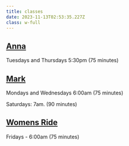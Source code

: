 ```yaml
---
title: classes
date: 2023-11-13T02:53:35.227Z
class: w-full
---
```

## [Anna](coaches)

Tuesdays and Thursdays 5:30pm (75 minutes)

## [Mark](coaches)

Mondays and Wednesdays 6:00am  (75 minutes)

Saturdays: 7am. (90 minutes)

## [Womens Ride](/store)

Fridays - 6:00am (75 minutes)